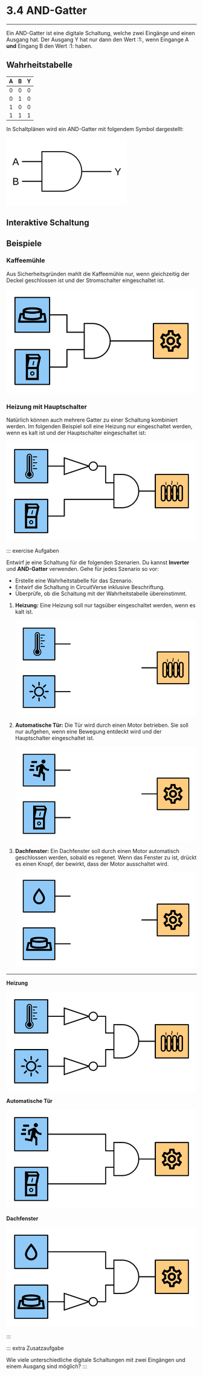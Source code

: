 # 3.4 AND-Gatter
---

Ein AND-Gatter ist eine digitale Schaltung, welche zwei Eingänge und einen Ausgang hat. Der Ausgang Y hat nur dann den Wert :1:, wenn Eingange A **und** Eingang B den Wert :1: haben.

## Wahrheitstabelle

|  A  |  B  |  Y  |
|:---:|:---:|:---:|
|  0  |  0  |  0  |
|  0  |  1  |  0  |
|  1  |  0  |  0  |
|  1  |  1  |  1  |

In Schaltplänen wird ein AND-Gatter mit folgendem Symbol dargestellt:

![](./and-gate.svg)

## Interaktive Schaltung

<VueCircuit id="rothe-and-gate"/>

## Beispiele

### Kaffeemühle

Aus Sicherheitsgründen mahlt die Kaffeemühle nur, wenn gleichzeitig der Deckel geschlossen ist und der Stromschalter eingeschaltet ist.

![](./coffee-mill.svg)

### Heizung mit Hauptschalter

Natürlich können auch mehrere Gatter zu einer Schaltung kombiniert werden. Im folgenden Beispiel soll eine Heizung nur eingeschaltet werden, wenn es kalt ist und der Hauptschalter eingeschaltet ist:

![](./heating-2.svg)

::: exercise Aufgaben

Entwirf je eine Schaltung für die folgenden Szenarien. Du kannst **Inverter** und **AND-Gatter** verwenden. Gehe für jedes Szenario so vor:

- Erstelle eine Wahrheitstabelle für das Szenario.
- Entwirf die Schaltung in CircuitVerse inklusive Beschriftung.
- Überprüfe, ob die Schaltung mit der Wahrheitstabelle übereinstimmt.

1. **Heizung:** Eine Heizung soll nur tagsüber eingeschaltet werden, wenn es kalt ist.

    ![](./ex-heating.svg)

2. **Automatische Tür:** Die Tür wird durch einen Motor betrieben. Sie soll nur aufgehen, wenn eine Bewegung entdeckt wird und der Hauptschalter eingeschaltet ist.

    ![](./ex-automatic-door.svg)

3. **Dachfenster:** Ein Dachfenster soll durch einen Motor automatisch geschlossen werden, sobald es regenet. Wenn das Fenster zu ist, drückt es einen Knopf, der bewirkt, dass der Motor ausschaltet wird.

    ![](./ex-roof-window.svg)

***

**Heizung**

![](./ex-heating-solution.svg)

**Automatische Tür**

![](./ex-automatic-door-solution.svg)

**Dachfenster**

![](./ex-roof-window-solution.svg)

:::


::: extra Zusatzaufgabe

Wie viele unterschiedliche digitale Schaltungen mit zwei Eingängen und einem Ausgang sind möglich?
:::
